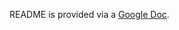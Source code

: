 README is provided via a [Google Doc](https://docs.google.com/document/d/1XCrZWnkshe55220llbIY56nmUQCcQB25rLVnz7E8WPc/edit?usp=sharing).
